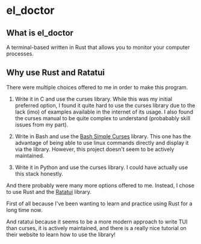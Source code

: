 # el_doctor

## What is el_doctor
A terminal-based written in Rust that allows you to monitor your computer
processes.

## Why use Rust and Ratatui
There were multiple choices offered to me in order to make this program.

1. Write it in C and use the curses library. While this was my initial preferred
option, I found it quite hard to use the curses library due to the lack (imo) of
examples available in the internet of its usage. I also found the curses manual
to be quite complex to understand (probabably skill issues from my part).

2. Write in Bash and use the [Bash Simple Curses](https://github.com/metal3d/bashsimplecurses)
library. This one has the advantage of being able to use linux commands directly
and display it via the library. However, this project doesn't seem to be actively
maintained.

3. Write it in Python and use the curses library. I could have actually use
this stack honestly.

And there probably were many more options offered to me. Instead, I chose to use
Rust and the [Ratatui](https://github.com/ratatui-org/ratatui) library.

First of all because I've been wanting to learn and practice using Rust for a 
long time now.

And ratatui because it seems to be a more modern approach to write TUI 
than curses, it is actively maintained, and there is a really nice tutorial
on their website to learn how to use the library!
